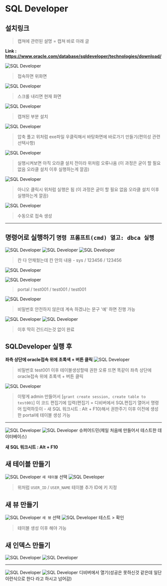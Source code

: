 # SQL Developer



## 설치링크

> 캡쳐에 관련된 설명 = 캡쳐 바로 아래 글

**Link : https://www.oracle.com/database/sqldeveloper/technologies/download/**


![SQL Developer](/images/SQLDeveloper/SQLDeveloperinstall.png)

>접속하면 위화면

![SQL Developer](/images/SQLDeveloper/SQLDeveloperinstall_1.png)

>스크롤 내리면 현재 화면

![SQL Developer](/images/SQLDeveloper/SQLDeveloperinstall_2.png)

>캡쳐된 부분 설치

![SQL Developer](/images/SQLDeveloper/SQLDeveloperinstall_3.png)
>압축 풀고 위처럼 exe파일 우클릭해서 바탕화면에 바로가기 만들기(편의성 관련 선택사항)

![SQL Developer](/images/SQLDeveloper/SQLDeveloperinstall_4.png)
>실행시켜보면 아직 오라클 설치 전이라 위처럼 오류나옴 (이 과정은 굳이 할 필요 없음 오라클 설치 이후 실행하는게 깔끔)

![SQL Developer](/images/SQLDeveloper/SQLDeveloperinstall_5.png)
>아니오 클릭시 위처럼 실행은 됨 (이 과정은 굳이 할 필요 없음 오라클 설치 이후 실행하는게 깔끔)

![SQL Developer](/images/SQLDeveloper/SQLDeveloperinstall_6.png)
>수동으로 접속 생성

---

## 명령어로 실행하기 `명령 프롬프트(cmd) 열고: dbca 실행`
![SQL Developer](/images/SQLDeveloper/SQLDeveloper.png)
![SQL Developer](/images/SQLDeveloper/SQLDeveloper_1.png)
![SQL Developer](/images/SQLDeveloper/SQLDeveloper_2.png)
> 칸 다 안채웠는데 칸 안의 내용 - sys / 123456 / 123456

![SQL Developer](/images/SQLDeveloper/SQLDeveloper_3.png)


![SQL Developer](/images/SQLDeveloper/SQLDeveloper_4.png)
> portal / test001 / test001 / test001

![SQL Developer](/images/SQLDeveloper/SQLDeveloper_5.png)
> 비밀번호 안전하지 않은데 계속 하겠냐는 문구 '예' 하면 진행 가능

![SQL Developer](/images/SQLDeveloper/SQLDeveloper_6.png)
![SQL Developer](/images/SQLDeveloper/SQLDeveloper_7.png)
> 이후 딱히 건드리는것 없이 완료

## SQLDeveloper 실행 후 
**좌측 상단에 oracle접속 위에 초록색 + 버튼 클릭**
![SQL Developer](/images/SQLDeveloper/SQLDeveloper_8.png)
>비밀번호 test001
>이후 테이블생성할때 권한 오류 뜨면
>똑같이 좌측 상단에 oracle접속 위에 초록색 + 버튼 클릭

![SQL Developer](/images/SQLDeveloper/SQLDeveloper_9.png)
>이렇게 admin 만들어서 [`grant create session, create table to test001`] 이 코드 편집기에 입력(편집기 = 디비버에서 SQL편집기 열어서 명령어 입력하듯이 - 새 SQL 워크시트 : Alt + F10)해서 권한주기 이후 이전에 생성한 portal에 테이블 생성 가능





---



![SQL Developer](/images/SQLDeveloper/SQLDeveloper_10.png)
![SQL Developer](/images/SQLDeveloper/SQLDeveloper_11.png)
슈퍼어드민(제일 처음에 만들어서 테스트한 데이터베이스)

**새 SQL 워크시트 : Alt + F10**


## 새 테이블 만들기
![SQL Developer](/images/SQLDeveloper/SQLDeveloper_12.png)
`새 테이블` 선택
![SQL Developer](/images/SQLDeveloper/SQLDeveloper_13.png)
>위처럼 `USER_ID` / `USER_NAME` 테이블 추가 ID에 키 지정


## 새 뷰 만들기
![SQL Developer](/images/SQLDeveloper/SQLDeveloper_14.png)
`새 뷰` 선택
![SQL Developer](/images/SQLDeveloper/SQLDeveloper_15.png)
테스트 > 확인
> 테이블 생성 이후 해야 가능




## 새 인덱스 만들기
![SQL Developer](/images/SQLDeveloper/SQLDeveloper_16.png)
![SQL Developer](/images/SQLDeveloper/SQLDeveloper_17.png)












---


![SQL Developer](/images/SQLDeveloper/SQLDeveloper_18.png)
![SQL Developer](/images/SQLDeveloper/SQLDeveloper_19.png)
디비버에서 열기(성공은 못하신것 같은데 일단 이런식으로 한다 라고 하시고 넘어감)